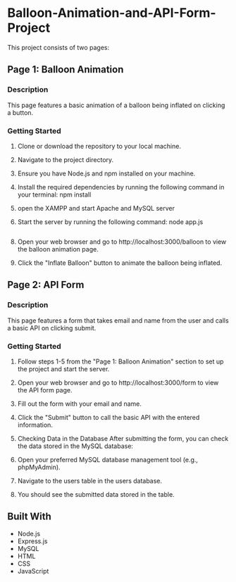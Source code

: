 # Balloon-Animation-and-API-Form-Project
This project consists of two pages:

## Page 1: Balloon Animation

### Description

This page features a basic animation of a balloon being inflated on clicking a button.

### Getting Started

1. Clone or download the repository to your local machine.

2. Navigate to the project directory.

3. Ensure you have Node.js and npm installed on your machine.

4. Install the required dependencies by running the following command in your terminal:
npm install

6. open the XAMPP and start Apache and MySQL server

7. Start the server by running the following command:
node app.js
```

```

8. Open your web browser and go to http://localhost:3000/balloon to view the balloon animation page.

9. Click the "Inflate Balloon" button to animate the balloon being inflated.

## Page 2: API Form

### Description

This page features a form that takes email and name from the user and calls a basic API on clicking submit.

### Getting Started

1. Follow steps 1-5 from the "Page 1: Balloon Animation" section to set up the project and start the server.

2. Open your web browser and go to http://localhost:3000/form to view the API form page.

3. Fill out the form with your email and name.

4. Click the "Submit" button to call the basic API with the entered information.
5. Checking Data in the Database
After submitting the form, you can check the data stored in the MySQL database:
1.	Open your preferred MySQL database management tool (e.g., phpMyAdmin).
2.	Navigate to the users table in the users database.
3.	You should see the submitted data stored in the table.


## Built With

- Node.js
- Express.js
- MySQL
- HTML
- CSS
- JavaScript





